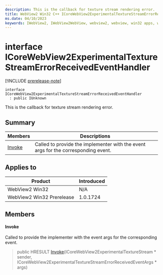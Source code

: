 ```yaml
---
description: This is the callback for texture stream rendering error.
title: WebView2 Win32 C++ ICoreWebView2ExperimentalTextureStreamErrorReceivedEventHandler
ms.date: 04/10/2023
keywords: IWebView2, IWebView2WebView, webview2, webview, win32 apps, win32, edge, ICoreWebView2, ICoreWebView2Controller, browser control, edge html, ICoreWebView2ExperimentalTextureStreamErrorReceivedEventHandler
---
```


# interface ICoreWebView2ExperimentalTextureStreamErrorReceivedEventHandler

[!INCLUDE [prerelease-note](../includes/prerelease-note.md)]

```
interface ICoreWebView2ExperimentalTextureStreamErrorReceivedEventHandler
  : public IUnknown
```

This is the callback for texture stream rendering error.

## Summary

 Members                        | Descriptions
--------------------------------|---------------------------------------------
[Invoke](#invoke) | Called to provide the implementer with the event args for the corresponding event.

## Applies to

Product                         | Introduced
--------------------------------|---------------------------------------------
WebView2 Win32            |    N/A
WebView2 Win32 Prerelease |    1.0.1724

## Members

#### Invoke

Called to provide the implementer with the event args for the corresponding event.

> public HRESULT [Invoke](#invoke)(ICoreWebView2ExperimentalTextureStream * sender, ICoreWebView2ExperimentalTextureStreamErrorReceivedEventArgs * args)

